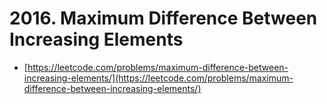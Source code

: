 # 2016. Maximum Difference Between Increasing Elements

- [https://leetcode.com/problems/maximum-difference-between-increasing-elements/](https://leetcode.com/problems/maximum-difference-between-increasing-elements/)
